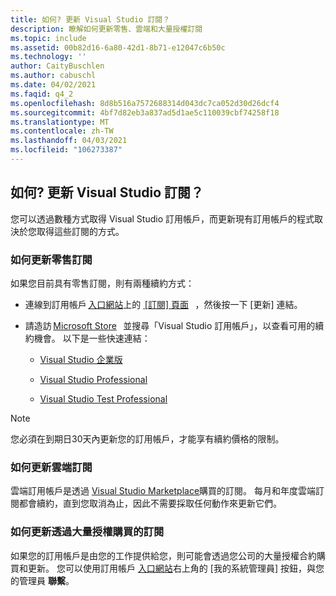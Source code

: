 ```yaml
---
title: 如何? 更新 Visual Studio 訂閱？
description: 瞭解如何更新零售、雲端和大量授權訂閱
ms.topic: include
ms.assetid: 00b82d16-6a80-42d1-8b71-e12047c6b50c
ms.technology: ''
author: CaityBuschlen
ms.author: cabuschl
ms.date: 04/02/2021
ms.faqid: q4_2
ms.openlocfilehash: 8d8b516a7572688314d043dc7ca052d30d26dcf4
ms.sourcegitcommit: 4bf7d82eb3a837ad5d1ae5c110039cbf74258f18
ms.translationtype: MT
ms.contentlocale: zh-TW
ms.lasthandoff: 04/03/2021
ms.locfileid: "106273387"
---
```

## <a name="how-do-i-renew-visual-studio-subscriptions"></a>如何? 更新 Visual Studio 訂閱？ 

您可以透過數種方式取得 Visual Studio 訂用帳戶，而更新現有訂用帳戶的程式取決於您取得這些訂閱的方式。

### <a name="how-to-renew-retail-subscriptions"></a>如何更新零售訂閱 

如果您目前具有零售訂閱，則有兩種續約方式： 

- 連線到訂用帳戶 [入口網站](https://my.visualstudio.com/benefits)上的 [ [訂閱] 頁面](https://my.visualstudio.com/subscriptions)   ，然後按一下 [更新] 連結。 
- 請造訪 [Microsoft Store](https://www.microsoft.com/store)   並搜尋「Visual Studio 訂用帳戶」，以查看可用的續約機會。 以下是一些快速連結： 


    - [Visual Studio 企業版](https://www.microsoft.com/p/visual-studio-enterprise-subscription/dg7gmgf0dst4?activetab=pivot%3aoverviewtab) 

    - [Visual Studio Professional](https://www.microsoft.com/p/visual-studio-professional-subscription/dg7gmgf0dst3?activetab=pivot%3aoverviewtab)

    - [Visual Studio Test Professional](https://www.microsoft.com/p/visual-studio-test-professional-subscription/dg7gmgf0dst6?activetab=pivot%3aoverviewtab) 

> [!Note]
> 您必須在到期日30天內更新您的訂用帳戶，才能享有續約價格的限制。

### <a name="how-to-renew-cloud-subscriptions"></a>如何更新雲端訂閱
雲端訂用帳戶是透過 [Visual Studio Marketplace](https://marketplace.visualstudio.com/)購買的訂閱。  每月和年度雲端訂閱都會續約，直到您取消為止，因此不需要採取任何動作來更新它們。

### <a name="how-to-renew-subscriptions-purchased-through-volume-licensing"></a>如何更新透過大量授權購買的訂閱
如果您的訂用帳戶是由您的工作提供給您，則可能會透過您公司的大量授權合約購買和更新。  您可以使用訂用帳戶 [入口網站](https://my.visualstudio.com/benefits)右上角的 [我的系統管理員] 按鈕，與您的管理員 **聯繫**。
